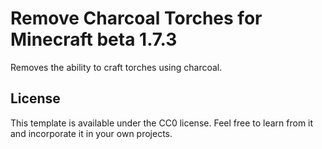 # Remove Charcoal Torches for Minecraft beta 1.7.3

Removes the ability to craft torches using charcoal.

## License

This template is available under the CC0 license. Feel free to learn from it and incorporate it in your own projects.
